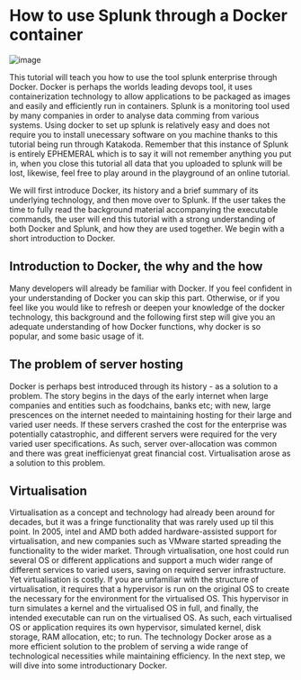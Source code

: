 # How to use Splunk through a Docker container

![image](https://user-images.githubusercontent.com/62335201/116403937-70d68100-a82e-11eb-96c6-1382cf039134.png)

This tutorial will teach you how to use the tool splunk enterprise through Docker. Docker is perhaps the worlds leading devops tool, it uses containerization technology to allow applications to be packaged as images and easily and efficiently run in containers. Splunk is a monitoring tool used by many companies in order to analyse data comming from various systems.  Using docker to set up splunk is relatively easy and does not require you to install unecessary software on you machine thanks to this tutorial being run through Katakoda. Remember that this instance of Splunk is entirely EPHEMERAL which is to say it will not remember anything you put in, when you close this tutorial all data that you uploaded to splunk will be lost, likewise, feel free to play around in the playground of an online tutorial.

We will first introduce Docker, its history and a brief summary of its underlying technology, and then move over to Splunk. If the user takes the time to fully read the background material accompanying the executable commands, the user will end this tutorial with a strong understanding of both Docker and Splunk, and how they are used together.
We begin with a short introduction to Docker.


## Introduction to Docker, the why and the how

Many developers will already be familiar with Docker. If you feel confident in your understanding of Docker you can skip this part.
Otherwise, or if you feel like you would like to refresh or deepen your knowledge of the docker technology, this background and the following first step will give you an adequate understanding of how Docker functions, why docker is so popular, 
and some basic usage of it. 

## The problem of server hosting

Docker is perhaps best introduced through its history - as a solution to a problem. The story begins in the days of the early internet when large companies and entities such as
foodchains, banks etc; with new, large prescences on the internet needed to maintaining hosting for their large and varied user needs. If these servers crashed the cost for the enterprise
was potentially catastrophic, and different servers were required for the very varied user specifications. As such, server over-allocation was common and there was great inefficienyat great financial cost. Virtualisation arose as a solution to this problem.

## Virtualisation

Virtualisation as a concept and technology had already been around for decades, but it was a fringe functionality that was rarely used up til this point.
In 2005, intel and AMD both added hardware-assisted support for virtualisation, and new companies such as VMware started spreading the functionality to the wider market.
Through virtualisation, one host could run several OS or different applications and support a much wider range of different services to varied users, saving on required server infrastructure.
Yet virtualisation is costly. If you are unfamiliar with the structure of virtualisation, it requires that a hypervisor is run on the original OS to create the necessary for the environment for the virtualised OS. This hypervisor in turn simulates a kernel and the virtualised OS in full, and finally, the intended executable can run on the virtualised OS.  As such, each virtualised OS or application requires its own hypervisor, simulated kernel, disk storage, RAM allocation, etc; to run. The technology Docker arose as a more efficient solution to the problem of serving a wide range of technological necessities while maintaining efficiency. In the next step, we will dive into some introductionary Docker.
